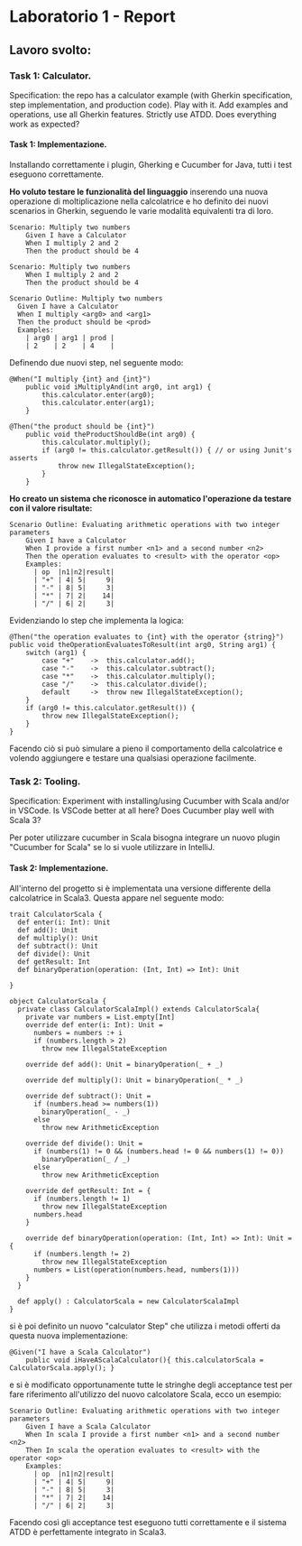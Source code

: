 # Laboratorio 1 - Report
## Lavoro svolto:
### Task 1: Calculator.
Specification: the repo has a calculator example (with Gherkin specification, step implementation, and production code). Play with it. Add examples
and operations, use all Gherkin features. Strictly use ATDD. Does everything work as expected?

#### Task 1: Implementazione.
Installando correttamente i plugin, Gherking e Cucumber for Java, tutti i test eseguono correttamente. 

**Ho voluto testare le funzionalità del linguaggio** inserendo una nuova operazione di moltiplicazione nella calcolatrice e ho definito dei nuovi scenarios in Gherkin, seguendo le varie modalità equivalenti tra di loro.
```
Scenario: Multiply two numbers
    Given I have a Calculator
    When I multiply 2 and 2
    Then the product should be 4
```
```
Scenario: Multiply two numbers
    When I multiply 2 and 2
    Then the product should be 4
```
```
Scenario Outline: Multiply two numbers
  Given I have a Calculator
  When I multiply <arg0> and <arg1>
  Then the product should be <prod>
  Examples:
    | arg0 | arg1 | prod |
    | 2    | 2    | 4    |
```
Definendo due nuovi step, nel seguente modo: 
```
@When("I multiply {int} and {int}")
    public void iMultiplyAnd(int arg0, int arg1) {
        this.calculator.enter(arg0);
        this.calculator.enter(arg1);
    }
```
```
@Then("the product should be {int}")
    public void theProductShouldBe(int arg0) {
        this.calculator.multiply();
        if (arg0 != this.calculator.getResult()) { // or using Junit's asserts
            throw new IllegalStateException();
        }
    }
```

**Ho creato un sistema che riconosce in automatico l'operazione da testare con il valore risultate:**

```
Scenario Outline: Evaluating arithmetic operations with two integer parameters
    Given I have a Calculator
    When I provide a first number <n1> and a second number <n2>
    Then the operation evaluates to <result> with the operator <op>
    Examples:
      | op  |n1|n2|result|
      | "+" | 4| 5|     9|
      | "-" | 8| 5|     3|
      | "*" | 7| 2|    14|
      | "/" | 6| 2|     3|
```

Evidenziando lo step che implementa la logica: 
```
@Then("the operation evaluates to {int} with the operator {string}")
public void theOperationEvaluatesToResult(int arg0, String arg1) {
    switch (arg1) {
        case "+"	->	this.calculator.add();
        case "-"	->	this.calculator.subtract();
        case "*"	->	this.calculator.multiply();
        case "/"	->	this.calculator.divide();
        default		->	throw new IllegalStateException();
    }
    if (arg0 != this.calculator.getResult()) {
        throw new IllegalStateException();
    }
}
```

Facendo ciò si può simulare a pieno il comportamento della calcolatrice e volendo aggiungere e testare una qualsiasi operazione facilmente.

### Task 2: Tooling.
Specification: Experiment with installing/using Cucumber with Scala and/or in VSCode. Is VSCode better at all here? Does Cucumber play well with
Scala 3?

Per poter utilizzare cucumber in Scala bisogna integrare un nuovo plugin "Cucumber for Scala" se lo si vuole utilizzare in IntelliJ.

#### Task 2: Implementazione.

All'interno del progetto si è implementata una versione differente della calcolatrice in Scala3. Questa appare nel seguente modo:
```
trait CalculatorScala {
  def enter(i: Int): Unit
  def add(): Unit
  def multiply(): Unit
  def subtract(): Unit
  def divide(): Unit
  def getResult: Int
  def binaryOperation(operation: (Int, Int) => Int): Unit

}

object CalculatorScala {
  private class CalculatorScalaImpl() extends CalculatorScala{
    private var numbers = List.empty[Int]
    override def enter(i: Int): Unit =
      numbers = numbers :+ i
      if (numbers.length > 2)
        throw new IllegalStateException

    override def add(): Unit = binaryOperation(_ + _)

    override def multiply(): Unit = binaryOperation(_ * _)

    override def subtract(): Unit =
      if (numbers.head >= numbers(1))
        binaryOperation(_ - _)
      else
        throw new ArithmeticException

    override def divide(): Unit =
      if (numbers(1) != 0 && (numbers.head != 0 && numbers(1) != 0))
        binaryOperation(_ / _)
      else
        throw new ArithmeticException

    override def getResult: Int = {
      if (numbers.length != 1)
        throw new IllegalStateException
      numbers.head
    }

    override def binaryOperation(operation: (Int, Int) => Int): Unit = {
      if (numbers.length != 2)
        throw new IllegalStateException
      numbers = List(operation(numbers.head, numbers(1)))
    }
  }

  def apply() : CalculatorScala = new CalculatorScalaImpl
}
```
si è poi definito un nuovo "calculator Step" che utilizza i metodi offerti da questa nuova implementazione:
```
@Given("I have a Scala Calculator")
    public void iHaveAScalaCalculator(){ this.calculatorScala = CalculatorScala.apply(); }
```
e si è modificato opportunamente tutte le stringhe degli acceptance test per fare riferimento all'utilizzo del nuovo calcolatore Scala, ecco un esempio:
```
Scenario Outline: Evaluating arithmetic operations with two integer parameters
    Given I have a Scala Calculator
    When In scala I provide a first number <n1> and a second number <n2>
    Then In scala the operation evaluates to <result> with the operator <op>
    Examples:
      | op  |n1|n2|result|
      | "+" | 4| 5|     9|
      | "-" | 8| 5|     3|
      | "*" | 7| 2|    14|
      | "/" | 6| 2|     3|
```

Facendo così gli acceptance test eseguono tutti correttamente e il sistema ATDD è perfettamente integrato in Scala3. 




